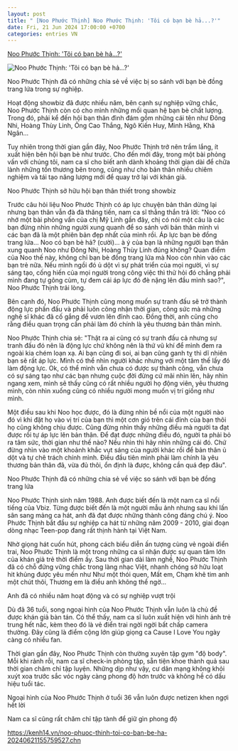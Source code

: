 ```yaml
---
layout: post
title: " [Noo Phước Thịnh] Noo Phước Thịnh: 'Tôi có bạn bè hả...?'"
date: Fri, 21 Jun 2024 17:00:00 +0700
categories: entries VN
---
```

[Noo Phước Thịnh: 'Tôi có bạn bè hả...?'](https://kenh14.vn/noo-phuoc-thinh-toi-co-ban-be-ha-20240621155759527.chn)

![Noo Phước Thịnh: 'Tôi có bạn bè hả...?'](https://kenh14cdn.com/zoom/600_315/203336854389633024/2024/6/21/photo1718961397321-1718961397649391508032.jpg)

Noo Phước Thịnh đã có những chia sẻ về việc bị so sánh với bạn bè đồng trang lứa trong sự nghiệp.

Hoạt động showbiz đã được nhiều năm, bên cạnh sự nghiệp vững chắc, Noo Phước Thịnh còn có cho mình những mối quan hệ bạn bè chất lượng. Trong đó, phải kể đến hội bạn thân đình đám gồm những cái tên như Đông Nhi, Hoàng Thùy Linh, Ông Cao Thắng, Ngô Kiến Huy, Minh Hằng, Khả Ngân...

Tuy nhiên trong thời gian gần đây, Noo Phước Thịnh trở nên trầm lắng, ít xuất hiện bên hội bạn bè như trước. Cho đến mới đây, trong một bài phỏng vấn với chúng tôi, nam ca sĩ cho biết anh dành khoảng thời gian dài để chữa lành những tổn thương bên trong, cũng như cho bản thân nhiều chiêm nghiệm và tái tạo năng lượng mới để quay trở lại với khán giả.

Noo Phước Thịnh sở hữu hội bạn thân thiết trong showbiz

Trước câu hỏi liệu Noo Phước Thịnh có áp lực chuyện bản thân dừng lại nhưng bạn thân vẫn đà đà thăng tiến, nam ca sĩ thẳng thắn trả lời: "Noo có nhớ một bài phỏng vấn của chị Mỹ Linh gần đây, chị có nói một câu là các bạn đừng nhìn những người xung quanh để so sánh với bản thân mình vì các bạn đã là một phiên bản đẹp nhất của mình rồi. Áp lực bạn bè đồng trang lứa… Noo có bạn bè hả? (cười)... à ý của bạn là những người bạn thân xung quanh Noo như Đông Nhi, Hoàng Thùy Linh đúng không? Quan điểm của Noo thế này, không chỉ bạn bè đồng trang lứa mà Noo còn nhìn vào các bạn trẻ nữa. Nếu mình ngồi đó ủ dột vì sự phát triển của mọi người, vì sự sáng tạo, cống hiến của mọi người trong công việc thì thử hỏi đó chẳng phải mình đang tự gông cùm, tự đem cái áp lực đó đè nặng lên đầu mình sao?", Noo Phước Thịnh trải lòng.

Bên cạnh đó, Noo Phước Thịnh cũng mong muốn sự tranh đấu sẽ trở thành động lực phấn đấu và phải luôn công nhận thời gian, công sức mà những nghệ sĩ khác đã cố gắng để vươn lên đỉnh cao. Đồng thời, anh cũng cho rằng điều quan trọng cần phải làm đó chính là yêu thương bản thân mình.

Noo Phước Thịnh chia sẻ: "Thật ra ai cũng có sự tranh đấu cả nhưng sự tranh đấu đó nên là động lực chứ không nên là thứ vũ khí để mình đem ra ngoài kia chém loạn xạ. Ai bạn cũng đi soi, ai bạn cũng ganh tỵ thì dĩ nhiên bạn sẽ rất áp lực. Mình có thể nhìn người khác nhưng với một tâm thế lấy đó làm động lực. Ok, có thể mình vẫn chưa có được sự thành công, vẫn chưa có sự sáng tạo như các bạn nhưng cuộc đời đừng cứ mãi nhìn lên, hãy nhìn ngang xem, mình sẽ thấy cũng có rất nhiều người họ động viên, yêu thương mình, còn nhìn xuống cũng có nhiều người mong muốn vị trí giống như mình.

Một điều sau khi Noo học được, đó là đừng nhìn bề nổi của một người nào đó vì khi đặt họ vào vị trí của bạn thì một cơn gió trên cái đỉnh của bạn thôi họ cũng không chịu được. Cũng đừng nhìn thấy những điều mà người ta đạt được rồi tự áp lực lên bản thân. Để đạt được những điều đó, người ta phải bỏ ra tâm sức, thời gian như thế nào? Nếu nhìn thì hãy nhìn những cái đó. Chứ đừng nhìn vào một khoảnh khắc vụt sáng của người khác rồi để bản thân ủ dột và tự chê trách chính mình. Điều đầu tiên mình phải làm chính là yêu thương bản thân đã, vừa đủ thôi, ổn định là được, không cần quá đẹp đâu".

Noo Phước Thịnh đã có những chia sẻ về việc so sánh với bạn bè đồng trang lứa

Noo Phước Thịnh sinh năm 1988. Anh được biết đến là một nam ca sĩ nổi tiếng của Vbiz. Từng được biết đến là một người mẫu ảnh nhưng sau khi lấn sân sang mảng ca hát, anh đã đạt được những thành công đáng chú ý. Noo Phước Thịnh bắt đầu sự nghiệp ca hát từ những năm 2009 - 2010, giai đoạn dòng nhạc Teen-pop đang rất thịnh hành tại Việt Nam.



Nhờ giọng hát cuốn hút, phong cách biểu diễn ấn tượng cùng vẻ ngoài điển trai, Noo Phước Thịnh là một trong những ca sĩ nhận được sự quan tâm lớn của khán giả trẻ thời điểm ấy. Sau thời gian dài làm nghề, Noo Phước Thịnh đã có chỗ đứng vững chắc trong làng nhạc Việt, nhanh chóng sở hữu loạt hit khủng được yêu mến như Như một thói quen, Mất em, Chạm khẽ tim anh một chút thôi, Thương em là điều anh không thể ngờ...

Anh đã có nhiều năm hoạt động và có sự nghiệp vượt trội

Dù đã 36 tuổi, song ngoại hình của Noo Phước Thịnh vẫn luôn là chủ đề được khán giả bàn tán. Có thể thấy, nam ca sĩ luôn xuất hiện với hình ảnh trẻ trung hết nấc, kèm theo đó là vẻ điển trai ngời ngời bất chấp camera thường. Đây cũng là điểm cộng lớn giúp giọng ca Cause I Love You ngày càng có nhiều fan.

Thời gian gần đây, Noo Phước Thịnh còn thường xuyên tập gym "độ body". Mỗi khi rảnh rỗi, nam ca sĩ check-in phòng tập, sẵn tiện khoe thành quả sau thời gian chăm chỉ tập luyện. Những dịp như vậy, cư dân mạng không khỏi xuýt xoa trước sắc vóc ngày càng phong độ hơn trước và không hề có dấu hiệu tuổi tác.

Ngoại hình của Noo Phước Thịnh ở tuổi 36 vẫn luôn được netizen khen ngợi hết lời

Nam ca sĩ cũng rất chăm chỉ tập tành để giữ gìn phong độ

https://kenh14.vn/noo-phuoc-thinh-toi-co-ban-be-ha-20240621155759527.chn

